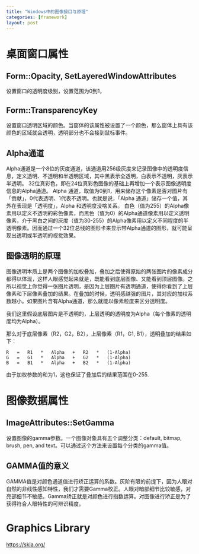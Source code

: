 ```yaml
---
title: "Windows中的图像接口与原理"
categories: [framework]
layout: post
---
```


# 桌面窗口属性

## Form::Opacity, SetLayeredWindowAttributes

设置窗口的透明度级别，设置范围为0到1，

## Form::TransparencyKey

设置窗口透明区域的颜色。当窗体的该属性被设置了一个颜色，那么窗体上具有该颜色的区域就会透明，透明部分也不会接到鼠标事件。

## Alpha通道

Alpha通道是一个8位的灰度通道，该通道用256级灰度来记录图像中的透明度信息，定义透明、不透明和半透明区域，其中黑表示全透明，白表示不透明，灰表示半透明。
32位真彩色，即在24位真彩色图像的基础上再增加一个表示图像透明度信息的Alpha通道。
Alpha 通道，取值为0到1，用来储存这个像素是否对图片有「贡献」，0代表透明、1代表不透明。也就是说，「Alpha 通道」储存一个值，其外在表现是「透明度」，Alpha 和透明度没啥关系。
白色（值为255）的Alpha像素用以定义不透明的彩色像素，而黑色（值为0）的Alpha通道像素用以定义透明像素，介于黑白之间的灰度（值为30-255）的Alpha像素用以定义不同程度的半透明像素。因而通过一个32位总线的图形卡来显示带Alpha通道的图形，就可能呈现出透明或半透明的视觉效果。


## 图像透明的原理

图像透明本质上是两个图像的加权叠加，叠加之后使得原始的两张图片的像素成分都得以体现，这样人眼感觉起来就是，既能看到底层图像、又能看到顶层图像。之所以视觉上你觉得一张图片透明，是因为上层图片有透明通道，使得你看到了上层像素和下层像素叠加的结果。在叠加的时候，透明感越强的图片，其对应的加权系数越小。如果图片含有Alpha通道，那么就能以像素粒度来区分透明度。

我们这里假设底层图片是不透明的，上层透明的透明度为Alpha（每个像素的透明度均为Alpha）。

那么对于底层像素（R2，G2，B2），上层像素（R1，G1, B1），透明叠加的结果如下：

	R   =   R1   *   Alpha   +   R2   *   (1-Alpha)   
	G   =   G1   *   Alpha   +   G2   *   (1-Alpha)     
	B   =   B1   *   Alpha   +   B2   *   (1-Alpha)   

由于加权参数的和为1，这也保证了叠加后的结果范围在0-255.



# 图像数据属性

## ImageAttributes::SetGamma

设置图像的gamma参数。一个图像对象具有五个调整分类：default, bitmap, brush, pen, and text。可以通过这个方法来设置每个分类的gamma值。

## GAMMA值的意义

GAMMA值是对颜色通道值进行矫正运算的系数。灰阶有限的前提下，因为人眼对自然的非线性感知特性，我们才需要Gamma校正。人眼对暗部细节比较敏感，对亮部细节不敏感。Gamma矫正就是对颜色进行指数运算。对图像进行矫正是为了获得符合人眼特性的可辨识精度。



# Graphics Library
https://skia.org/